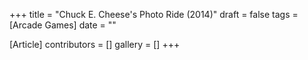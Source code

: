 +++
title = "Chuck E. Cheese's Photo Ride (2014)"
draft = false
tags = [Arcade Games]
date = ""

[Article]
contributors = []
gallery = []
+++
